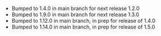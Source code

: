 - Bumped to 1.4.0 in main branch for next release 1.2.0
- Bumped to 1.9.0 in main branch for next release 1.3.0
- Bumped to 1.12.0 in main branch, in prep for release of 1.4.0
- Bumped to 1.14.0 in main branch, in prep for release of 1.5.0
